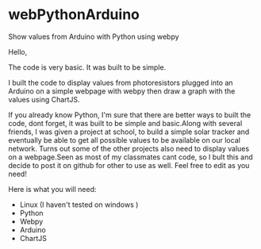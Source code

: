 # webPythonArduino
Show values from Arduino with Python using webpy

Hello,

The code is very basic. It was built to be simple.

I built the code to display values from photoresistors plugged into an Arduino on a simple webpage with webpy then draw a graph with the values using ChartJS. 

If you already know Python, I'm sure that there are better ways to built the code, dont forget, it was built to be simple and basic.Along with several friends, I was given a project at school, to build a simple solar tracker and eventually be able to get all possible values to be available on our local network. Turns out some of the other projects also need to display values on a webpage.Seen as most of my classmates cant code, so I bult this and decide to post it on github for other to use as well. Feel free to edit as you need!

Here is what you will need:
  - Linux (I haven't tested on windows )
  - Python
  - Webpy
  - Arduino
  - ChartJS
